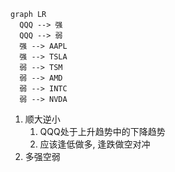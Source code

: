 ```mermaid
graph LR
  QQQ --> 强
  QQQ --> 弱
  强 --> AAPL
  强 --> TSLA
  弱 --> TSM
  弱 --> AMD
  弱 --> INTC
  弱 --> NVDA
```

1. 顺大逆小
    1. QQQ处于上升趋势中的下降趋势
    2. 应该逢低做多, 逢跌做空对冲
2. 多强空弱
